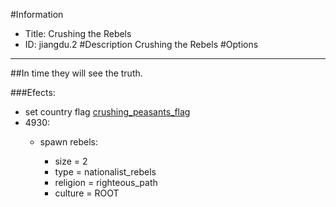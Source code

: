 #Information
 - Title: Crushing the Rebels
 - ID: jiangdu.2
#Description
Crushing the Rebels
#Options

___
##In time they will see the truth.

###Efects:<ul><li>set country flag [crushing_peasants_flag](../flags/crushing_peasants_flag.md)</li><li>4930:</li><ul><li>spawn rebels:</li><ul><li>size = 2</li><li>type = nationalist_rebels</li><li>religion = righteous_path</li><li>culture = ROOT</li></ul></ul></ul>
